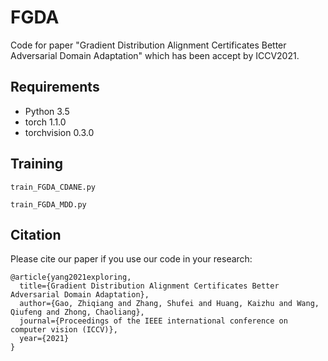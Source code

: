# FGDA
Code for paper "Gradient Distribution Alignment Certificates Better Adversarial Domain Adaptation" which has been accept by ICCV2021.

## Requirements
- Python 3.5
- torch 1.1.0
- torchvision 0.3.0

## Training
```
train_FGDA_CDANE.py
```
```
train_FGDA_MDD.py
```

## Citation
Please cite our paper if you use our code in your research:
```
@article{yang2021exploring,
  title={Gradient Distribution Alignment Certificates Better Adversarial Domain Adaptation},
  author={Gao, Zhiqiang and Zhang, Shufei and Huang, Kaizhu and Wang, Qiufeng and Zhong, Chaoliang},
  journal={Proceedings of the IEEE international conference on computer vision (ICCV)},
  year={2021}
}
```
